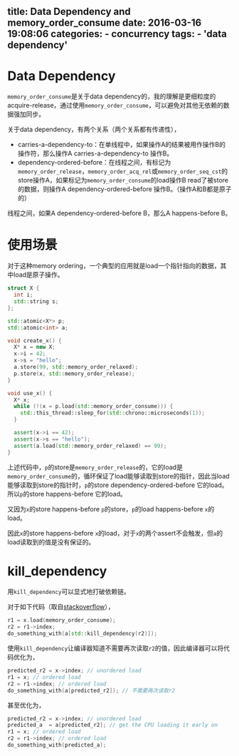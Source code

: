 title: Data Dependency and memory_order_consume
date: 2016-03-16 19:08:06
categories:
    - concurrency
tags:
    - 'data dependency'
---

# Data Dependency

`memory_order_consume`是关于data dependency的，我的理解是更细粒度的acquire-release，通过使用`memory_order_consume`，可以避免对其他无依赖的数据强加同步。

关于data dependency，有两个关系（两个关系都有传递性），

* carries-a-dependency-to：在单线程中，如果操作A的结果被用作操作B的操作符，那么操作A carries-a-dependency-to 操作B。
* dependency-ordered-before：在线程之间，有标记为`memory_order_release`，`memory_order_acq_rel`或`memory_order_seq_cst`的store操作A，如果标记为`memory_order_consume`的load操作B read了被store的数据，则操作A dependency-ordered-before 操作B。（操作A和B都是原子的）

线程之间，如果A dependency-ordered-before B，那么A happens-before B。

# 使用场景

对于这种memory ordering，一个典型的应用就是load一个指针指向的数据，其中load是原子操作。

```cpp
struct X {
  int i;
  std::string s;
};

std::atomic<X*> p;
std::atomic<int> a;

void create_x() {
  X* x = new X;
  x->i = 42;
  x->s = "hello";
  a.store(99, std::memory_order_relaxed);
  p.store(x, std::memory_order_release);
}

void use_x() {
  X* x;
  while (!(x = p.load(std::memory_order_consume))) {
    std::this_thread::sleep_for(std::chrono::microseconds(1));
  }

  assert(x->i == 42);
  assert(x->s == "hello");
  assert(a.load(std::memory_order_relaxed) == 99);
}
```

上述代码中，`p`的store是`memory_order_release`的，它的load是`memory_order_consume`的，循环保证了load能够读取到store的指针，因此当load能够读取到store的指针时，`p`的store dependency-ordered-before 它的load。所以`p`的store happens-before 它的load。

又因为`x`的store happens-before `p`的store，`p`的load happens-before `x`的load。

因此`x`的store happens-before `x`的load，对于`x`的两个assert不会触发，但`a`的load读取到的值是没有保证的。

# kill_dependency

用`kill_dependency`可以显式地打破依赖链。

对于如下代码（取自[stackoverflow](http://stackoverflow.com/questions/7150395/what-does-stdkill-dependency-do-and-why-would-i-want-to-use-it)），

```cpp
r1 = x.load(memory_order_consume);
r2 = r1->index;
do_something_with(a[std::kill_dependency(r2)]);
```

使用`kill_dependency`让编译器知道不需要再次读取`r2`的值，因此编译器可以将代码优化为，

```cpp
predicted_r2 = x->index; // unordered load
r1 = x; // ordered load
r2 = r1->index; // ordered load
do_something_with(a[predicted_r2]); // 不需要再次读取r2
```

甚至优化为，

```cpp
predicted_r2 = x->index; // unordered load
predicted_a  = a[predicted_r2]; // get the CPU loading it early on
r1 = x; // ordered load
r2 = r1->index; // ordered load
do_something_with(predicted_a);
```
